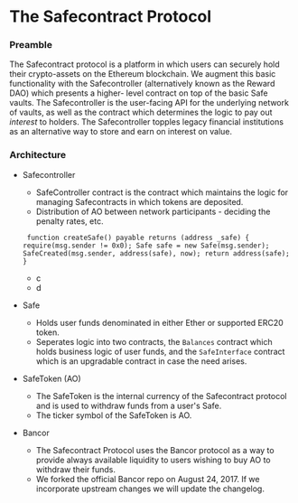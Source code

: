 # The Safecontract Protocol

### Preamble

The Safecontract protocol is a platform in which users can securely hold their crypto-assets on the Ethereum blockchain.
We augment this basic functionality with the Safecontroller (alternatively known as the Reward DAO) which presents a higher-
level contract on top of the basic Safe vaults. The Safecontroller is the user-facing API for the underlying network of vaults,
as well as the contract which determines the logic to pay out *interest* to holders. The Safecontroller topples legacy
financial institutions as an alternative way to store and earn on interest on value.

### Architecture
 - Safecontroller
   * SafeController contract is the contract which maintains the logic for managing Safecontracts in which tokens are deposited. 
   * Distribution of AO between network participants - deciding the penalty rates, etc. 

   ` function createSafe() payable returns (address _safe)
    {
        require(msg.sender != 0x0);
        Safe safe = new Safe(msg.sender);
        SafeCreated(msg.sender, address(safe), now);
        return address(safe);
    }`
    * c
    * d

 - Safe
   * Holds user funds denominated in either Ether or supported ERC20 token.
   * Seperates logic into two contracts, the `Balances` contract which holds business logic of user funds, and the `SafeInterface` contract which is an upgradable contract in case the need arises.
 - SafeToken (AO)
   * The SafeToken is the internal currency of the Safecontract protocol and is used to withdraw funds from a user's Safe. 
   * The ticker symbol of the SafeToken is AO.
 - Bancor
   * The Safecontract Protocol uses the Bancor protocol as a way to provide always available liquidity to users wishing to buy AO to withdraw their funds.
   * We forked the official Bancor repo on August 24, 2017. If we incorporate upstream changes we will update the changelog.
  
